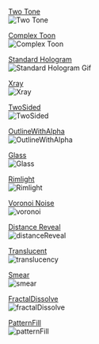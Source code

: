 [Two Tone](Assets/_Shaders/AmplifyShaders/TwoTone.shader)\
![Two Tone](https://user-images.githubusercontent.com/30673142/65167810-25c07f00-d9f8-11e9-904e-2401a6812775.png)

[Complex Toon](Assets/_Shaders/AmplifyShaders/ComplexToon.shader)\
![Complex Toon](https://user-images.githubusercontent.com/30673142/65167846-32dd6e00-d9f8-11e9-8f29-7d310b0ce486.png)

[Standard Hologram](Assets/_Shaders/AmplifyShaders/StandardHologram.shader)\
![Standard Hologram Gif](https://user-images.githubusercontent.com/30673142/72476569-5f38a980-37a2-11ea-9423-9441d884b2e9.gif)

[Xray](Assets/_Shaders/AmplifyShaders/Xray.shader)\
![Xray](https://user-images.githubusercontent.com/30673142/65168706-eeeb6880-d9f9-11e9-9f1b-35f9a108510c.png)

[TwoSided](Assets/_Shaders/AmplifyShaders/TwoSided.shader)\
![TwoSided](https://user-images.githubusercontent.com/30673142/65354899-8ccf6680-dba5-11e9-997e-360cdbb0494a.png)

[OutlineWithAlpha](Assets/_Shaders/AmplifyShaders/OutlineWithAlpha.shader)\
![OutlineWithAlpha](https://user-images.githubusercontent.com/30673142/65354934-9b1d8280-dba5-11e9-85a2-926e3c333478.png)

[Glass](Assets/_Shaders/AmplifyShaders/Glass.shader)\
![Glass](https://user-images.githubusercontent.com/30673142/65645874-fbe5fa00-dfad-11e9-90fb-dff3d745eadc.png)

[Rimlight](Assets/_Shaders/AmplifyShaders/Rimlight.shader)\
![Rimlight](https://user-images.githubusercontent.com/30673142/65646528-30f34c00-dfb0-11e9-9ea3-e3287e5c24ba.png)

[Voronoi Noise](Assets/_Shaders/AmplifyShaders/Voronoi.shader)\
![voronoi](https://user-images.githubusercontent.com/30673142/72477208-dfabda00-37a3-11ea-8e7d-11ccd2b2cfd6.gif)

[Distance Reveal](Assets/_Shaders/AmplifyShaders/DistanceReveal.shader)\
![distanceReveal](https://user-images.githubusercontent.com/30673142/72477762-1f26f600-37a5-11ea-95f4-cb75d756827e.gif)

[Translucent](Assets/_Shaders/AmplifyShaders/Translucent.shader)\
![translucency](https://user-images.githubusercontent.com/30673142/72478375-b50f5080-37a6-11ea-8bac-16d40f77f6d3.gif)

[Smear](Assets/_Shaders/AmplifyShaders/SmearHologram.shader)\
![smear](https://user-images.githubusercontent.com/30673142/176448820-4694ff28-d9c1-4d35-bcff-5638cf142354.gif)

[FractalDissolve](Assets/_Shaders/AmplifyShaders/FractalDissolve.shader)\
![fractalDissolve](https://user-images.githubusercontent.com/30673142/176683065-c80f0f05-ed43-4855-a7ce-bbb09c8849de.gif)

[PatternFill](Assets/_Shaders/AmplifyShaders/PatterFill.shader)\
![patternFill](https://user-images.githubusercontent.com/30673142/176694123-0d36eb84-250e-491e-94b2-8256bc8ed448.gif)

